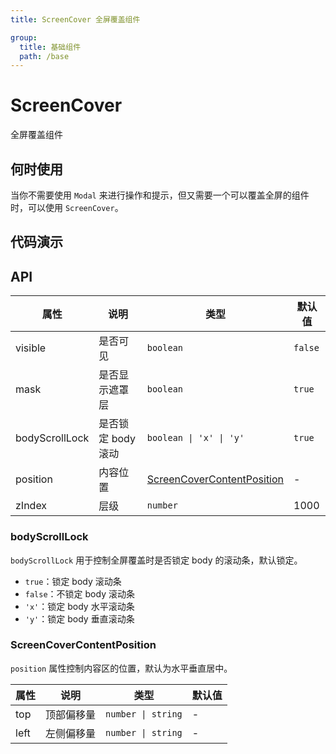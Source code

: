```yaml
---
title: ScreenCover 全屏覆盖组件

group:
  title: 基础组件
  path: /base
---
```


# ScreenCover

全屏覆盖组件

## 何时使用

当你不需要使用 `Modal` 来进行操作和提示，但又需要一个可以覆盖全屏的组件时，可以使用 `ScreenCover`。

## 代码演示

<code title="基本用法" src="./demo/basic.tsx"></code>
<code title="使用 position 调整内容位置" src="./demo/position.tsx"></code>

## API

| 属性           | 说明               | 类型                                                      | 默认值  |
| -------------- | ------------------ | --------------------------------------------------------- | ------- |
| visible        | 是否可见           | `boolean`                                                 | `false` |
| mask           | 是否显示遮罩层     | `boolean`                                                 | `true`  |
| bodyScrollLock | 是否锁定 body 滚动 | `boolean \| 'x' \| 'y'`                                   | `true`  |
| position       | 内容位置           | [ScreenCoverContentPosition](#screencovercontentposition) | -       |
| zIndex         | 层级               | `number`                                                  | 1000    |

### bodyScrollLock

`bodyScrollLock` 用于控制全屏覆盖时是否锁定 body 的滚动条，默认锁定。

- `true`：锁定 body 滚动条
- `false`：不锁定 body 滚动条
- `'x'`：锁定 body 水平滚动条
- `'y'`：锁定 body 垂直滚动条

### ScreenCoverContentPosition

`position` 属性控制内容区的位置，默认为水平垂直居中。

| 属性 | 说明       | 类型               | 默认值 |
| ---- | ---------- | ------------------ | ------ |
| top  | 顶部偏移量 | `number \| string` | -      |
| left | 左侧偏移量 | `number \| string` | -      |
